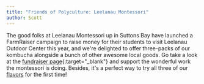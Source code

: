 ```yaml
---
title: "Friends of Polyculture: Leelanau Montessori"
author: Scott
---
```


The good folks at Leelanau Montessori up in Suttons Bay have launched a FarmRaiser campaign to raise money for their students to visit Leelanau Outdoor Center this year, and we're delighted to offer three-packs of our kombucha alongside a bunch of other awesome local goods. Go take a look at the [fundraiser page][1]{:target="_blank"} and support the wonderful work the montessori is doing. Besides, it's a perfect way to try all three of our [flavors](/flavors) for the first time!

[1]: https://www.farmraiser.com/campaigns/leelanau-montessori-holiday-sale/market